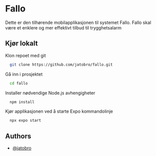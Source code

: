 # Fallo

Dette er den tilhørende mobilapplikasjonen til systemet Fallo. Fallo skal være et enklere og mer effektivt tilbud til trygghetsalarm


## Kjør lokalt

Klon repoet med git

```bash
  git clone https://github.com/jatobro/fallo.git
```

Gå inn i prosjektet 

```bash
  cd fallo
```

Installer nødvendige Node.js avhengigheter

```bash
  npm install
```

Kjør applikasjonen ved å starte Expo kommandolinje

```bash
  npx expo start
```


## Authors

- [@jatobro](https://www.github.com/jatobro)

